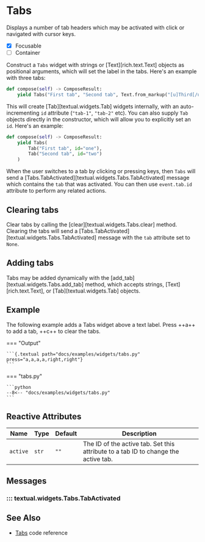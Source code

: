 # Tabs

Displays a number of tab headers which may be activated with click or navigated with cursor keys.

- [x] Focusable
- [ ] Container

Construct a `Tabs` widget with strings or [Text][rich.text.Text] objects as positional arguments, which will set the label in the tabs. Here's an example with three tabs:

```python
def compose(self) -> ComposeResult:
    yield Tabs("First tab", "Second tab", Text.from_markup("[u]Third[/u] tab"))
```

This will create [Tab][textual.widgets.Tab] widgets internally, with an auto-incrementing `id` attribute (`"tab-1"`, `"tab-2"` etc).
You can also supply `Tab` objects directly in the constructor, which will allow you to explicitly set an `id`. Here's an example:

```python
def compose(self) -> ComposeResult:
    yield Tabs(
        Tab("First tab", id="one"),
        Tab("Second tab", id="two")
    )
```

When the user switches to a tab by clicking or pressing keys, then `Tabs` will send a [Tabs.TabActivated][textual.widgets.Tabs.TabActivated] message which contains the `tab` that was activated.
You can then use `event.tab.id` attribute to perform any related actions.

## Clearing tabs

Clear tabs by calling the [clear][textual.widgets.Tabs.clear] method. Clearing the tabs will send a [Tabs.TabActivated][textual.widgets.Tabs.TabActivated] message with the `tab` attribute set to `None`.

## Adding tabs

Tabs may be added dynamically with the [add_tab][textual.widgets.Tabs.add_tab] method, which accepts strings, [Text][rich.text.Text], or [Tab][textual.widgets.Tab] objects.

## Example

The following example adds a Tabs widget above a text label. Press ++a++ to add a tab, ++c++ to clear the tabs.

=== "Output"

    ```{.textual path="docs/examples/widgets/tabs.py" press="a,a,a,a,right,right"}
    ```

=== "tabs.py"

    ```python
    --8<-- "docs/examples/widgets/tabs.py"
    ```


## Reactive Attributes

| Name     | Type  | Default | Description                                                                        |
| -------- | ----- | ------- | ---------------------------------------------------------------------------------- |
| `active` | `str` | `""`    | The ID of the active tab. Set this attribute to a tab ID to change the active tab. |


## Messages

### ::: textual.widgets.Tabs.TabActivated


## See Also

- [Tabs](../api/tabs.md) code reference
